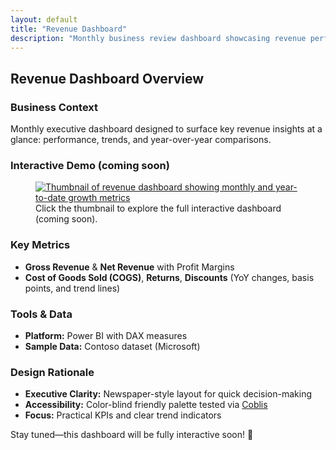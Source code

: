 ```yaml
---
layout: default
title: "Revenue Dashboard"
description: "Monthly business review dashboard showcasing revenue performance, trends, and year-over-year comparisons for executives."
---
```


## Revenue Dashboard Overview

### Business Context
Monthly executive dashboard designed to surface key revenue insights at a glance: performance, trends, and year-over-year comparisons.

### Interactive Demo (coming soon)
<figure>
  <a href="/dashboards/revenue-dashboard">
    <img
      src="/assets/images/portfolio/revenue-dashboard-thumb.png"
      alt="Thumbnail of revenue dashboard showing monthly and year-to-date growth metrics"
      class="card-thumb"
    />
  </a>
  <figcaption>Click the thumbnail to explore the full interactive dashboard (coming soon).</figcaption>
</figure>

### Key Metrics
- **Gross Revenue** & **Net Revenue** with Profit Margins
- **Cost of Goods Sold (COGS)**, **Returns**, **Discounts** (YoY changes, basis points, and trend lines)

### Tools & Data
- **Platform:** Power BI with DAX measures
- **Sample Data:** Contoso dataset (Microsoft)

### Design Rationale
- **Executive Clarity:** Newspaper-style layout for quick decision-making
- **Accessibility:** Color-blind friendly palette tested via [Coblis](https://www.color-blindness.com/coblis-color-blindness-simulator/)
- **Focus:** Practical KPIs and clear trend indicators

Stay tuned—this dashboard will be fully interactive soon! 🚀
